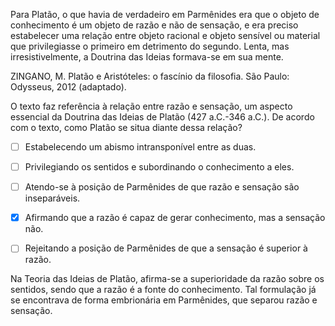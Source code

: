 

Para Platão, o que havia de verdadeiro em Parmênides era que o objeto de conhecimento é um objeto de razão e não de sensação, e era preciso estabelecer uma relação entre objeto racional e objeto sensível ou material que privilegiasse o primeiro em detrimento do segundo. Lenta, mas irresistivelmente, a Doutrina das Ideias formava-se em sua mente.

ZINGANO, M. Platão e Aristóteles: o fascínio da filosofia. São Paulo: Odysseus, 2012 (adaptado).

O texto faz referência à relação entre razão e sensação, um aspecto essencial da Doutrina das Ideias de Platão (427 a.C.-346 a.C.). De acordo com o texto, como Platão se situa diante dessa relação?



- [ ] Estabelecendo um abismo intransponível entre as duas.
- [ ] Privilegiando os sentidos e subordinando o conhecimento a eles.
- [ ] Atendo-se à posição de Parmênides de que razão e sensação são inseparáveis.
- [x] Afirmando que a razão é capaz de gerar conhecimento, mas a sensação não.
- [ ] Rejeitando a posição de Parmênides de que a sensação é superior à razão.


Na Teoria das Ideias de Platão, afirma-se a superioridade da razão sobre os sentidos, sendo que a razão é a fonte do conhecimento. Tal formulação já se encontrava de forma embrionária em Parmênides, que separou razão e sensação.

        
